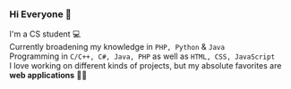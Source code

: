 ### Hi Everyone 👋
I'm a CS student 💻 \
Currently broadening my knowledge in `PHP, Python` & `Java` \
Programming in `C/C++, C#, Java, PHP` as well as `HTML, CSS, JavaScript`\
I love working on different kinds of projects, but my absolute favorites are **web applications** 
👩‍💻

<!--
**soffi49/soffi49** is a ✨ _special_ ✨ repository because its `README.md` (this file) appears on your GitHub profile.

Here are some ideas to get you started:

- 🔭 I’m currently working on ...
- 🌱 I’m currently learning ...
- 👯 I’m looking to collaborate on ...
- 🤔 I’m looking for help with ...
- 💬 Ask me about ...
- 📫 How to reach me: ...
- 😄 Pronouns: ...
- ⚡ Fun fact: ...
-->
